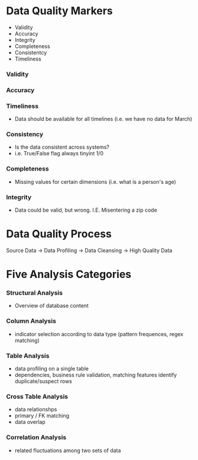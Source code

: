 # Data Quality Markers
- Validity
- Accuracy
- Integrity
- Completeness
- Consistentcy
- Timeliness

### Validity

### Accuracy

### Timeliness
- Data should be available for all timelines (i.e. we have no data for March)

### Consistency
- Is the data consistent across systems?
- i.e. True/False flag always tinyint 1/0

### Completeness
- Missing values for certain dimensions (i.e. what is a person's age)

### Integrity
- Data could be valid, but wrong. I.E. Misentering a zip code

# Data Quality Process
Source Data -> Data Profiling -> Data Cleansing -> High Quality Data

# Five Analysis Categories
### Structural Analysis
- Overview of database content

### Column Analysis
- indicator selection according to data type (pattern frequences, regex matching)

### Table Analysis
- data profiling on a single table
- dependencies, business rule validation, matching features identify duplicate/suspect rows

### Cross Table Analysis
- data relationshps
- primary / FK matching
- data overlap

### Correlation Analysis
- related fluctuations among two sets of data 
